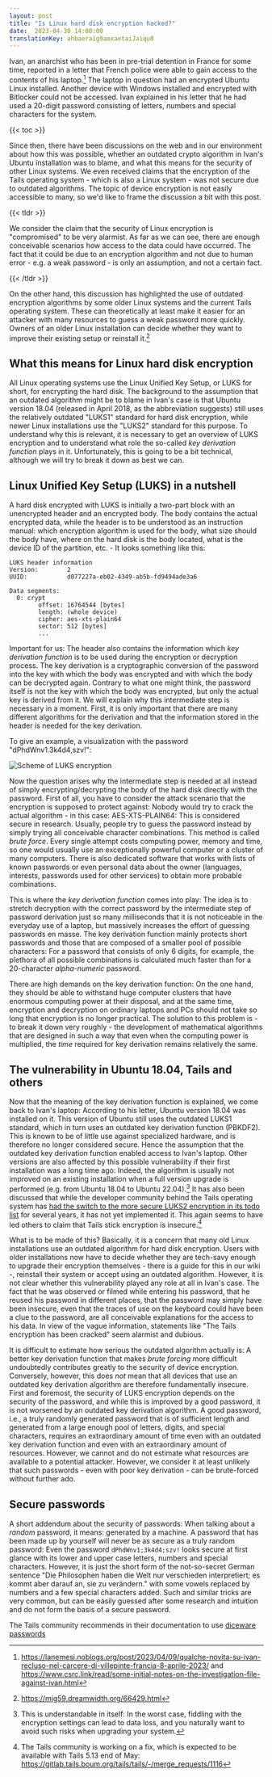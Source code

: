 ```yaml
---
layout: post
title: "Is Linux hard disk encryption hacked?"
date:  2023-04-30 14:00:00
translationKey: ahbaeraig9aoxaetaiJaiqu8
---
```


Ivan, an anarchist who has been in pre-trial detention in France for some time, reported in a letter that French police were able to gain access to the contents of his laptop.[^1] The laptop in question had an encrypted Ubuntu Linux installed. Another device with Windows installed and encrypted with Bitlocker could not be accessed. Ivan explained in his letter that he had used a 20-digit password consisting of letters, numbers and special characters for the system.

{{< toc >}}

Since then, there have been discussions on the web and in our environment about how this was possible, whether an outdated crypto algorithm in Ivan's Ubuntu installation was to blame, and what this means for the security of other Linux systems. We even received claims that the encryption of the Tails operating system - which is also a Linux system - was not secure due to outdated algorithms. The topic of device encryption is not easily accessible to many, so we'd like to frame the discussion a bit with this post.

{{< tldr >}}

We consider the claim that the security of Linux encryption is "compromised" to be very alarmist. As far as we can see, there are enough conceivable scenarios how access to the data could have occurred. The fact that it could be due to an encryption algorithm and not due to human error - e.g. a weak password - is only an assumption, and not a certain fact.

{{< /tldr >}}

On the other hand, this discussion has highlighted the use of outdated encryption algorithms by some older Linux systems and the current Tails operating system. These can theoretically at least make it easier for an attacker with many resources to guess a weak password more quickly. Owners of an older Linux installation can decide whether they want to improve their existing setup or reinstall it.[^2]

## What this means for Linux hard disk encryption

All Linux operating systems use the Linux Unified Key Setup, or LUKS for short, for encrypting the hard disk. The background to the assumption that an outdated algorithm might be to blame in Ivan's case is that Ubuntu version 18.04 (released in April 2018, as the abbreviation suggests) still uses the relatively outdated "LUKS1" standard for hard disk encryption, while newer Linux installations use the "LUKS2" standard for this purpose. To understand why this is relevant, it is necessary to get an overview of LUKS encryption and to understand what role the so-called _key derivation function_ plays in it. Unfortunately, this is going to be a bit technical, although we will try to break it down as best we can.

## Linux Unified Key Setup (LUKS) in a nutshell

A hard disk encrypted with LUKS is initially a two-part block with an unencrypted header and an encrypted body. The body contains the actual encrypted data, while the header is to be understood as an instruction manual: which encryption algorithm is used for the body, what size should the body have, where on the hard disk is the body located, what is the device ID of the partition, etc. - It looks something like this:

```text
LUKS header information
Version:        2
UUID:           d077227a-eb02-4349-ab5b-fd9494ade3a6

Data segments:
  0: crypt
        offset: 16764544 [bytes]
        length: (whole device)
        cipher: aes-xts-plain64
        sector: 512 [bytes]
        ...
```

Important for us: The header also contains the information which _key derivation function_ is to be used during the encryption or decryption process. The key derivation is a cryptographic conversion of the password into the key with which the body was encrypted and with which the body can be decrypted again. Contrary to what one might think, the password itself is not the key with which the body was encrypted, but only the actual key is derived from it. We will explain why this intermediate step is necessary in a moment. First, it is only important that there are many different algorithms for the derivation and that the information stored in the header is needed for the key derivation.

To give an example, a visualization with the password "dPhdWnv1.3k4d4,szv!":

![Scheme of LUKS encryption](/assets/img/luks-encryption.jpeg)

Now the question arises why the intermediate step is needed at all instead of simply encrypting/decrypting the body of the hard disk directly with the password. First of all, you have to consider the attack scenario that the encryption is supposed to protect against: Nobody would try to crack the actual algorithm - in this case: AES-XTS-PLAIN64: This is considered secure in research. Usually, people try to guess the password instead by simply trying all conceivable character combinations. This method is called _brute force_. Every single attempt costs computing power, memory and time, so one would usually use an exceptionally powerful computer or a cluster of many computers. There is also dedicated software that works with lists of known passwords or even personal data about the owner (languages, interests, passwords used for other services) to obtain more probable combinations.

This is where the _key derivation function_ comes into play: The idea is to stretch decryption with the correct password by the intermediate step of password derivation just so many milliseconds that it is not noticeable in the everyday use of a laptop, but massively increases the effort of guessing passwords en masse. The key derivation function mainly protects short passwords and those that are composed of a smaller pool of possible characters: For a password that consists of only 6 digits, for example, the plethora of all possible combinations is calculated much faster than for a 20-character _alpha-numeric_ password.

There are high demands on the key derivation function: On the one hand, they should be able to withstand huge computer clusters that have enormous computing power at their disposal, and at the same time, encryption and decryption on ordinary laptops and PCs should not take so long that encryption is no longer practical. The solution to this problem is - to break it down very roughly - the development of mathematical algorithms that are designed in such a way that even when the computing power is multiplied, the _time_ required for key derivation remains relatively the same.

## The vulnerability in Ubuntu 18.04, Tails and others

Now that the meaning of the key derivation function is explained, we come back to Ivan's laptop: According to his letter, Ubuntu version 18.04 was installed on it. This version of Ubuntu still uses the outdated LUKS1 standard, which in turn uses an outdated key derivation function (PBKDF2). This is known to be of little use against specialized hardware, and is therefore no longer considered secure. Hence the assumption that the outdated key derivation function enabled access to Ivan's laptop. Other versions are also affected by this possible vulnerability if their first installation was a long time ago: Indeed, the algorithm is usually not improved on an existing installation when a full version upgrade is performed (e.g. from Ubuntu 18.04 to Ubuntu 22.04).[^3] It has also been discussed that while the developer community behind the Tails operating system has [had the switch to the more secure LUKS2 encryption in its todo list](https://gitlab.tails.boum.org/tails/tails/-/issues/15450) for several years, it has not yet implemented it. This again seems to have led others to claim that Tails stick encryption is insecure.[^4]

What is to be made of this? Basically, it is a concern that many old Linux installations use an outdated algorithm for hard disk encryption. Users with older installations now have to decide whether they are tech-savy enough to upgrade their encryption themselves - there is a guide for this in our wiki -, reinstall their system or accept using an outdated algorithm. However, it is not clear whether this vulnerability played any role at all in Ivan's case. The fact that he was observed or filmed while entering his password, that he reused his password in different places, that the password may simply have been insecure, even that the traces of use on the keyboard could have been a clue to the password, are all conceivable explanations for the access to his data. In view of the vague information, statements like "The Tails encryption has been cracked" seem alarmist and dubious.

It is difficult to estimate how serious the outdated algorithm actually is: A better key derivation function that makes _brute forcing_ more difficult undoubtedly contributes greatly to the security of device encryption. Conversely, however, this does _not_ mean that all devices that use an outdated key derivation algorithm are therefore fundamentally insecure. First and foremost, the security of LUKS encryption depends on the security of the password, and while this is improved by a good password, it is not worsened by an outdated key derivation algorithm. A good password, i.e., a truly randomly generated password that is of sufficient length and generated from a large enough pool of letters, digits, and special characters, requires an extraordinary amount of time even with an outdated key derivation function and even with an extraordinary amount of resources. However, we cannot and do not estimate what resources are available to a potential attacker. However, we consider it at least unlikely that such passwords - even with poor key derivation - can be brute-forced without further ado.

## Secure passwords

A short addendum about the security of passwords: When talking about a _random_ password, it means: generated by a machine. A password that has been made up by yourself will never be as secure as a truly random password: Even the password `dPhdWnv1;3k4d4;szv!` looks secure at first glance with its lower and upper case letters, numbers and special characters. However, it is just the short form of the not-so-secret German sentence "Die Philosophen haben die Welt nur verschieden interpretiert; es kommt aber darauf an, sie zu verändern." with some vowels replaced by numbers and a few special characters added. Such and similar tricks are very common, but can be easily guessed after some research and intuition and do not form the basis of a secure password.

The Tails community recommends in their documentation to use [diceware passwords](https://theintercept.com/2015/03/26/passphrases-can-memorize-attackers-cant-guess/)

[^1]: <https://lanemesi.noblogs.org/post/2023/04/09/qualche-novita-su-ivan-recluso-nel-carcere-di-villepinte-francia-8-aprile-2023/> and <https://www.csrc.link/read/some-initial-notes-on-the-investigation-file-against-ivan.html>
[^2]: <https://mjg59.dreamwidth.org/66429.html>
[^3]: This is understandable in itself: In the worst case, fiddling with the encryption settings can lead to data loss, and you naturally want to avoid such risks when upgrading your system.
[^4]: The Tails community is working on a fix, which is expected to be available with Tails 5.13 end of May: <https://gitlab.tails.boum.org/tails/tails/-/merge_requests/1116>
